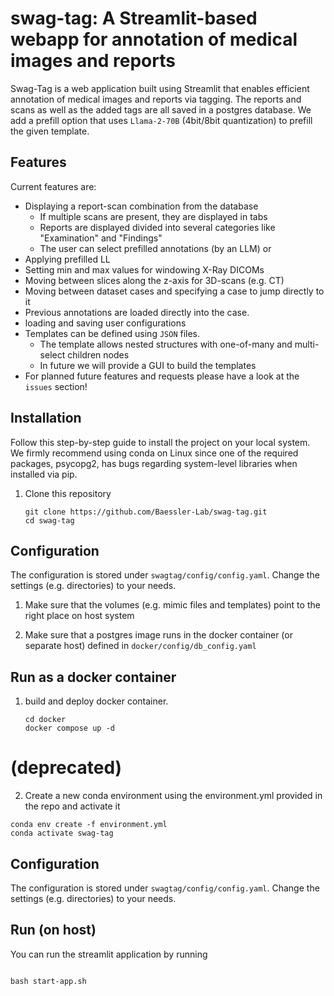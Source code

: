 # swag-tag: A Streamlit-based webapp for annotation of medical images and reports

Swag-Tag is a web application built using Streamlit that enables efficient annotation of medical images
and reports via tagging. The reports and scans as well as the added tags are all saved in a postgres database.
We add a prefill option that uses `Llama-2-70B` (4bit/8bit quantization) to prefill the given template. 

## Features

Current features are:

- Displaying a report-scan combination from the database
    - If multiple scans are present, they are displayed in tabs
    - Reports are displayed divided into several categories like "Examination" and "Findings"
    - The user can select prefilled annotations (by an LLM) or 
- Applying prefilled LL
- Setting min and max values for windowing X-Ray DICOMs
- Moving between slices along the z-axis for 3D-scans (e.g. CT)
- Moving between dataset cases and specifying a case to jump directly to it
- Previous annotations are loaded directly into the case.
- loading and saving user configurations
- Templates can be defined using `JSON` files.
    - The template allows nested structures with one-of-many and multi-select children nodes
    - In future we will provide a GUI to build the templates
 - For planned future features and requests please have a look at the `issues` section!
## Installation

Follow this step-by-step guide to install the project on your local system. We firmly recommend using conda on Linux
since one of the required packages, psycopg2, has bugs regarding system-level libraries when installed via pip.

1. Clone this repository
   ```
   git clone https://github.com/Baessler-Lab/swag-tag.git
   cd swag-tag
   ```

## Configuration
The configuration is stored under `swagtag/config/config.yaml`. Change the settings (e.g. directories) to your needs.
1. Make sure that the volumes (e.g. mimic files and templates) point to the right place on host system

2. Make sure that a postgres image runs in the docker container (or separate host) 
defined in `docker/config/db_config.yaml`

   
## Run as a docker container
1. build and deploy docker container.
   ```
   cd docker
   docker compose up -d
   ```


# (deprecated) 
2. Create a new conda environment using the environment.yml provided in the repo and activate it
```
conda env create -f environment.yml
conda activate swag-tag

   ```
## Configuration
The configuration is stored under `swagtag/config/config.yaml`. Change the settings (e.g. directories) to your needs.
   
## Run (on host)
You can run the streamlit application by running 
```

bash start-app.sh

```


